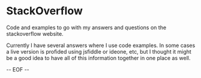 # StackOverflow

Code and examples to go with my answers and questions on the stackoverflow website.

Currently I have several answers where I use code examples. In some cases a live 
version is profided using jsfiddle or ideone, etc, but I thought it might be a 
good idea to have all of this information together in one place as well.

<!-- @TODO: Link to the accompanying website -->
<!-- @TODO: List answers/questions thus far? -->

-- EOF --
